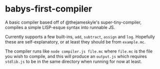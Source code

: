 # babys-first-compiler

A basic compiler based off of @thejameskyle's super-tiny-compiler, compiles a simple LISP-esque syntax into runnable JS.

Currently supports a few built-ins, `add`, `subtract`, `assign` and `log`. Hopefully these are self-explanatory, or at least 
they should be from `example.mc`.

The compiler runs like `node compiler.js file.mc` where `file.mc` is the file you wish to compile, and this will produce an
`output.js` which requires `stdlib.js` to be in the same directory when running for now at least.
